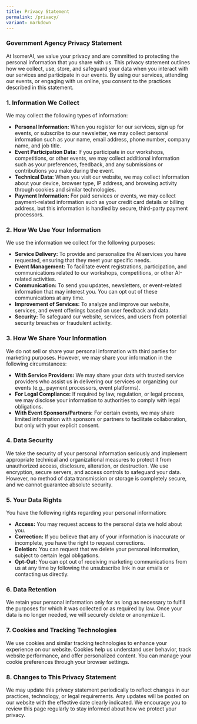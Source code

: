 ```yaml
---
title: Privacy Statement
permalink: /privacy/
variant: markdown
---
```

### **Government Agency Privacy Statement**

At IsomerAI, we value your privacy and are committed to protecting the personal information that you share with us. This privacy statement outlines how we collect, use, store, and safeguard your data when you interact with our services and participate in our events. By using our services, attending our events, or engaging with us online, you consent to the practices described in this statement.

### 1\. **Information We Collect**

We may collect the following types of information:

*   **Personal Information:** When you register for our services, sign up for events, or subscribe to our newsletter, we may collect personal information such as your name, email address, phone number, company name, and job title.
*   **Event Participation Data:** If you participate in our workshops, competitions, or other events, we may collect additional information such as your preferences, feedback, and any submissions or contributions you make during the event.
*   **Technical Data:** When you visit our website, we may collect information about your device, browser type, IP address, and browsing activity through cookies and similar technologies.
*   **Payment Information:** For paid services or events, we may collect payment-related information such as your credit card details or billing address, but this information is handled by secure, third-party payment processors.

### 2\. **How We Use Your Information**

We use the information we collect for the following purposes:

*   **Service Delivery:** To provide and personalize the AI services you have requested, ensuring that they meet your specific needs.
*   **Event Management:** To facilitate event registrations, participation, and communications related to our workshops, competitions, or other AI-related activities.
*   **Communication:** To send you updates, newsletters, or event-related information that may interest you. You can opt out of these communications at any time.
*   **Improvement of Services:** To analyze and improve our website, services, and event offerings based on user feedback and data.
*   **Security:** To safeguard our website, services, and users from potential security breaches or fraudulent activity.

### 3\. **How We Share Your Information**

We do not sell or share your personal information with third parties for marketing purposes. However, we may share your information in the following circumstances:

*   **With Service Providers:** We may share your data with trusted service providers who assist us in delivering our services or organizing our events (e.g., payment processors, event platforms).
*   **For Legal Compliance:** If required by law, regulation, or legal process, we may disclose your information to authorities to comply with legal obligations.
*   **With Event Sponsors/Partners:** For certain events, we may share limited information with sponsors or partners to facilitate collaboration, but only with your explicit consent.

### 4\. **Data Security**

We take the security of your personal information seriously and implement appropriate technical and organizational measures to protect it from unauthorized access, disclosure, alteration, or destruction. We use encryption, secure servers, and access controls to safeguard your data. However, no method of data transmission or storage is completely secure, and we cannot guarantee absolute security.

### 5\. **Your Data Rights**

You have the following rights regarding your personal information:

*   **Access:** You may request access to the personal data we hold about you.
*   **Correction:** If you believe that any of your information is inaccurate or incomplete, you have the right to request corrections.
*   **Deletion:** You can request that we delete your personal information, subject to certain legal obligations.
*   **Opt-Out:** You can opt out of receiving marketing communications from us at any time by following the unsubscribe link in our emails or contacting us directly.

### 6\. **Data Retention**

We retain your personal information only for as long as necessary to fulfill the purposes for which it was collected or as required by law. Once your data is no longer needed, we will securely delete or anonymize it.

### 7\. **Cookies and Tracking Technologies**

We use cookies and similar tracking technologies to enhance your experience on our website. Cookies help us understand user behavior, track website performance, and offer personalized content. You can manage your cookie preferences through your browser settings.

### 8\. **Changes to This Privacy Statement**

We may update this privacy statement periodically to reflect changes in our practices, technology, or legal requirements. Any updates will be posted on our website with the effective date clearly indicated. We encourage you to review this page regularly to stay informed about how we protect your privacy.